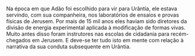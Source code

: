 ﻿Na época em que Adão foi escolhido para vir para Urântia, ele estava servindo, com sua companheira, nos laboratórios de ensaios e provas físicas de Jerusem. Por mais de 15 mil anos eles haviam sido diretores da divisão de energia experimental aplicada à modificação de formas vivas. Muito antes disso foram instrutores nas escolas de cidadania para recém-chegados em Jerusem. E deve-se ter tudo isto em mente com relação à narrativa da sua conduta subsequente em Urântia.